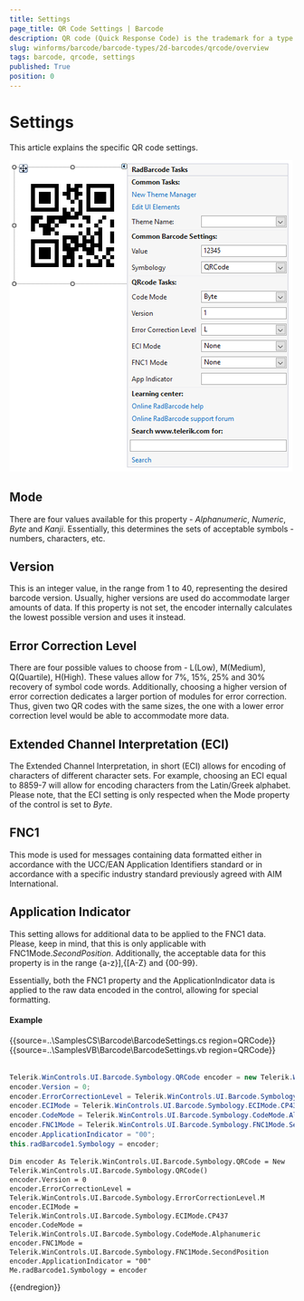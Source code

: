 ```yaml
---
title: Settings
page_title: QR Code Settings | Barcode
description: QR code (Quick Response Code) is the trademark for a type of matrix barcode.
slug: winforms/barcode/barcode-types/2d-barcodes/qrcode/overview 
tags: barcode, qrcode, settings
published: True
position: 0 
---
```


# Settings

This article explains the specific QR code settings.

![winforms/barcode-2d-barcodes-qrcode-settings 001](images/barcode-2d-barcodes-qrcode-settings001.png)

## Mode

There are four values available for this property - *Alphanumeric*, *Numeric*, *Byte* and *Kanji*. Essentially, this determines the sets of acceptable symbols - numbers, characters, etc.

## Version

This is an integer value, in the range from 1 to 40, representing the desired barcode version. Usually, higher versions are used do accommodate larger amounts of data. If this property is not set, the encoder internally calculates the lowest possible version and uses it instead.

## Error Correction Level

There are four possible values to choose from - L(Low), M(Medium), Q(Quartile), H(High). These values allow for 7%, 15%, 25% and 30% recovery of symbol code words. Additionally, choosing a higher version of error correction dedicates a larger portion of modules for error correction. Thus, given two QR codes with the same sizes, the one with a lower error correction level would be able to accommodate more data.

## Extended Channel Interpretation (ECI)

The Extended Channel Interpretation, in short (ECI) allows for encoding of characters of different character sets. For example, choosing an ECI equal to 8859-7 will allow for encoding characters from the Latin/Greek alphabet. Please note, that the ECI setting is only respected when the Mode property of the control is set to *Byte*.

## FNC1

This mode is used for messages containing data formatted either in accordance with the UCC/EAN Application Identifiers standard or in accordance with a specific industry standard previously agreed with AIM International.

## Application Indicator

This setting allows for additional data to be applied to the FNC1 data. Please, keep in mind, that this is only applicable with FNC1Mode.*SecondPosition*. Additionally, the acceptable data for this property is in the range {a-z}],{[A-Z} and {00-99}.

Essentially, both the FNC1 property and the ApplicationIndicator data is applied to the raw data encoded in the control, allowing for special formatting.

#### Example

{{source=..\SamplesCS\Barcode\BarcodeSettings.cs region=QRCode}} 
{{source=..\SamplesVB\Barcode\BarcodeSettings.vb region=QRCode}}

````C#
            
Telerik.WinControls.UI.Barcode.Symbology.QRCode encoder = new Telerik.WinControls.UI.Barcode.Symbology.QRCode();
encoder.Version = 0;
encoder.ErrorCorrectionLevel = Telerik.WinControls.UI.Barcode.Symbology.ErrorCorrectionLevel.M;
encoder.ECIMode = Telerik.WinControls.UI.Barcode.Symbology.ECIMode.CP437;
encoder.CodeMode = Telerik.WinControls.UI.Barcode.Symbology.CodeMode.Alphanumeric;
encoder.FNC1Mode = Telerik.WinControls.UI.Barcode.Symbology.FNC1Mode.SecondPosition;
encoder.ApplicationIndicator = "00";
this.radBarcode1.Symbology = encoder;

````
````VB.NET
Dim encoder As Telerik.WinControls.UI.Barcode.Symbology.QRCode = New Telerik.WinControls.UI.Barcode.Symbology.QRCode()
encoder.Version = 0
encoder.ErrorCorrectionLevel = Telerik.WinControls.UI.Barcode.Symbology.ErrorCorrectionLevel.M
encoder.ECIMode = Telerik.WinControls.UI.Barcode.Symbology.ECIMode.CP437
encoder.CodeMode = Telerik.WinControls.UI.Barcode.Symbology.CodeMode.Alphanumeric
encoder.FNC1Mode = Telerik.WinControls.UI.Barcode.Symbology.FNC1Mode.SecondPosition
encoder.ApplicationIndicator = "00"
Me.radBarcode1.Symbology = encoder

```` 
{{endregion}}







 